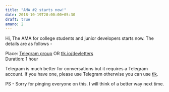 ```yaml
---
title: "AMA #2 starts now!"
date: 2018-10-19T20:00:00+05:30
draft: true
amano: 2
---
```


Hi,
The AMA for college students and junior developers starts now. The details are as follows -

Place: [Telegram group](https://t.me/joinchat/BawbeEUogmOOGBlD3U8T4g) OR [tlk.io/devletters](https://tlk.io/devletters)  
Duration: 1 hour

Telegram is much better for conversations but it requires a Telegram account. If you have one, please use Telegram otherwise you can use [tlk](https://tlk.io/devletters).

PS - Sorry for pinging everyone on this. I will think of a better way next time.
